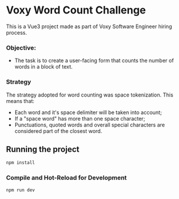 # Voxy Word Count Challenge

This is a Vue3 project made as part of Voxy Software Engineer hiring process.

### Objective:
- The task is to create a user-facing form that counts the number of words in a
block of text.

### Strategy
The strategy adopted for word counting was space tokenization. This means that:
- Each word and it's space delimiter will be taken into account;
- If a "space word" has more than one space character;
- Punctuations, quoted words and overall special characters are considered part of the closest word.

## Running the project

```sh
npm install
```

### Compile and Hot-Reload for Development

```sh
npm run dev
```
